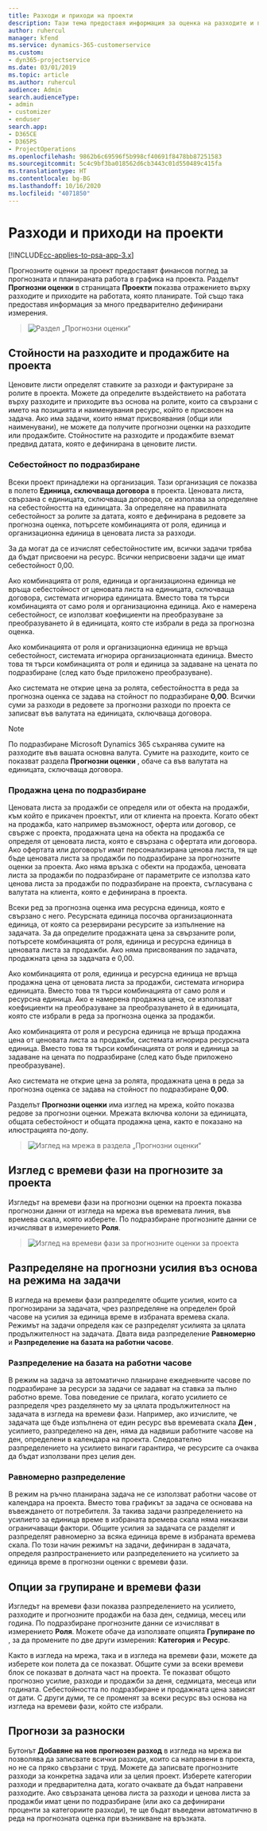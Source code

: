 ```yaml
---
title: Разходи и приходи на проекти
description: Тази тема предоставя информация за оценка на разходите и приходите на проект.
author: ruhercul
manager: kfend
ms.service: dynamics-365-customerservice
ms.custom:
- dyn365-projectservice
ms.date: 03/01/2019
ms.topic: article
ms.author: ruhercul
audience: Admin
search.audienceType:
- admin
- customizer
- enduser
search.app:
- D365CE
- D365PS
- ProjectOperations
ms.openlocfilehash: 9862b6c69596f5b998cf40691f8478bb87251583
ms.sourcegitcommit: 5c4c9bf3ba018562d6cb3443c01d550489c415fa
ms.translationtype: HT
ms.contentlocale: bg-BG
ms.lasthandoff: 10/16/2020
ms.locfileid: "4071850"
---
```

# <a name="project-costs-and-revenue"></a>Разходи и приходи на проекти

[!INCLUDE[cc-applies-to-psa-app-3.x](../includes/cc-applies-to-psa-app-3x.md)]

Прогнозните оценки за проект предоставят финансов поглед за прогнозната и планираната работа в графика на проекта. Разделът **Прогнозни оценки** в страницата **Проекти** показва отражението върху разходите и приходите на работата, която планирате. Той също така предоставя информация за много предварително дефинирани измерения. 

> ![Раздел „Прогнозни оценки“](media/project-5.png)

## <a name="cost-and-sales-values-of-the-project"></a>Стойности на разходите и продажбите на проекта

Ценовите листи определят ставките за разходи и фактуриране за ролите в проекта. Можете да определите въздействието на работата върху разходите и приходите въз основа на ролите, които са свързани с името на позицията и наименувания ресурс, който е присвоен на задача. Ако има задачи, които нямат присвоявания (общи или наименувани), не можете да получите прогнозни оценки на разходите или продажбите. Стойностите на разходите и продажбите вземат предвид датата, която е дефинирана в ценовите листи.

### <a name="default-cost-price"></a>Себестойност по подразбиране  

Всеки проект принадлежи на организация. Тази организация се показва в полето **Единица, сключваща договора** в проекта. Ценовата листа, свързана с единицата, сключваща договора, се използва за определяне на себестойността на единицата. За определяне на правилната себестойност за ролите за датата, която е дефинирана в редовете за прогнозна оценка, потърсете комбинацията от роля, единица и организационна единица в ценовата листа за разходи. 

За да могат да се изчислят себестойностите им, всички задачи трябва да бъдат присвоени на ресурс. Всички неприсвоени задачи ще имат себестойност 0,00.

Ако комбинацията от роля, единица и организационна единица не връща себестойност от ценовата листа на единицата, сключваща договора, системата игнорира единицата. Вместо това тя търси комбинацията от само роля и организационна единица. Ако е намерена себестойност, се използват коефициенти на преобразуване за преобразуването й в единицата, която сте избрали в реда за прогнозна оценка.

Ако комбинацията от роля и организационна единица не връща себестойност, системата игнорира организационната единица. Вместо това тя търси комбинацията от роля и единица за задаване на цената по подразбиране (след като бъде приложено преобразуване).

Ако системата не открие цена за ролята, себестойността в реда за прогнозна оценка се задава на стойност по подразбиране **0,00**. Всички суми за разходи в редовете за прогнозни разходи по проекта се записват във валутата на единицата, сключваща договора.

> [!NOTE]
> По подразбиране Microsoft Dynamics 365 съхранява сумите на разходите във вашата основна валута. Сумите на разходите, които се показват раздела **Прогнозни оценки** , обаче са във валутата на единицата, сключваща договора.  

### <a name="default-sales-price"></a>Продажна цена по подразбиране 

Ценовата листа за продажби се определя или от обекта на продажби, към който е прикачен проектът, или от клиента на проекта. Когато обект на продажба, като например възможност, оферта или договор, се свърже с проекта, продажната цена на обекта на продажба се определя от ценовата листа, която е свързана с офертата или договора. Ако офертата или договорът имат персонализирана ценова листа, тя ще бъде ценовата листа за продажби по подразбиране за прогнозните оценки за проекта. Ако няма връзка с обекти на продажба, ценовата листа за продажби по подразбиране от параметрите се използва като ценова листа за продажби по подразбиране на проекта, съгласувана с валутата на клиента, която е дефинирана в проекта.

Всеки ред за прогнозна оценка има ресурсна единица, която е свързано с него. Ресурсната единица посочва организационната единица, от която са резервирани ресурсите за изпълнение на задачата. За да определите продажната цена за свързаните роли, потърсете комбинацията от роля, единица и ресурсна единица в ценовата листа за продажби. Ако няма присвоявания по задачата, продажната цена за задачата е 0,00.

Ако комбинацията от роля, единица и ресурсна единица не връща продажна цена от ценовата листа за продажби, системата игнорира единицата. Вместо това тя търси комбинацията от само роля и ресурсна единица. Ако е намерена продажна цена, се използват коефициенти на преобразуване за преобразуването й в единицата, която сте избрали в реда за прогнозна оценка за продажби. 

Ако комбинацията от роля и ресурсна единица не връща продажна цена от ценовата листа за продажби, системата игнорира ресурсната единица. Вместо това тя търси комбинацията от роля и единица за задаване на цената по подразбиране (след като бъде приложено преобразуване).

Ако системата не открие цена за ролята, продажната цена в реда за прогнозна оценка се задава на стойност по подразбиране **0,00**.

Разделът **Прогнозни оценки** има изглед на мрежа, който показва редове за прогнозни оценки. Мрежата включва колони за единицата, общата себестойност и общата продажна цена, както е показано на илюстрацията по-долу. 

> ![Изглед на мрежа в раздела „Прогнозни оценки“](media/project-6.png)

## <a name="time-phased-view-of-project-estimates"></a>Изглед с времеви фази на прогнозите за проекта

Изгледът на времеви фази на прогнозни оценки на проекта показва прогнозни данни от изгледа на мрежа във времевата линия, във времева скала, която изберете. По подразбиране прогнозните данни се изчисляват в измерението **Роля**.

> ![Изглед на времеви фази за прогнозните оценки за проекта](media/project-7.png)

## <a name="allocating-estimated-effort-based-on-the-task-mode"></a>Разпределяне на прогнозни усилия въз основа на режима на задачи

В изгледа на времеви фази разпределяте общите усилия, които са прогнозирани за задачата, чрез разпределяне на определен брой часове на усилия за единица време в избраната времева скала. Режимът на задачи определя как се разпределят усилията за цялата продължителност на задачата. Двата вида разпределение **Равномерно** и **Разпределение на базата на работни часове**.

### <a name="work-hours-based-allocation"></a>Разпределение на базата на работни часове
 
В режим на задача за автоматично планиране ежедневните часове по подразбиране за ресурси за задачи се задават на ставка за пълно работно време. Това поведение се прилага, когато усилието се разпределя чрез разделянето му за цялата продължителност на задачата в изгледа на времеви фази. Например, ако изчислите, че задачата ще бъде изпълнена от един ресурс във времевата скала **Ден** , усилието, разпределено на ден, няма да надвиши работните часове на ден, определени в календара на проекта. Следователно разпределението на усилието винаги гарантира, че ресурсите са очаква да бъдат използвани през целия ден.

### <a name="even-allocation"></a>Равномерно разпределение

В режим на ръчно планирана задача не се използват работни часове от календара на проекта. Вместо това графикът за задача се основава на въвеждането от потребителя. За такива задачи разпределението на усилието за единица време в избраната времева скала няма никакви ограничаващи фактори. Общите усилия за задачата се разделят и разпределят равномерно за всяка единица време в избраната времева скала. По този начин режимът на задачи, дефиниран в задачата, определя разпространението или разпределението на усилието за единица време в прогнозни оценки с времеви фази.

## <a name="grouping-and-time-phasing-options"></a>Опции за групиране и времеви фази

Изгледът на времеви фази показва разпределението на усилието, разходите и прогнозните продажби на база ден, седмица, месец или година. По подразбиране прогнозните данни се изчисляват в измерението **Роля**. Можете обаче да използвате опцията **Групиране по** , за да промените по две други измерения: **Категория** и **Ресурс**.

Както в изгледа на мрежа, така и в изгледа на времеви фази, можете да изберете кои полета да се показват. Общите суми за всеки времеви блок се показват в долната част на проекта. Те показват общото прогнозно усилие, разходи и продажби за деня, седмицата, месеца или годината. Себестойността по подразбиране и продажната цена зависят от дати. С други думи, те се променят за всеки ресурс въз основа на изгледа на времеви фази, който сте избрали.

## <a name="expense-estimates"></a>Прогнози за разноски

Бутонът **Добавяне на нов прогнозен разход** в изгледа на мрежа ви позволява да записвате всички разходи, които са направени в проекта, но не са пряко свързани с труд. Можете да записвате прогнозните разходи за конкретна задача или за целия проект. Изберете категории разходи и предварителна дата, когато очаквате да бъдат направени разходите. Ако свързаната ценова листа за разходи и ценова листа за продажби имат цени по подразбиране (или ако са дефинирани проценти за категориите разходи), те ще бъдат въведени автоматично в реда на прогнозната оценка при възникване на връзката.
